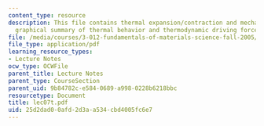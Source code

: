 ```yaml
---
content_type: resource
description: This file contains thermal expansion/contraction and mechanical expansion/compression,
  graphical summary of thermal behavior and thermodynamic driving forces.
file: /media/courses/3-012-fundamentals-of-materials-science-fall-2005/25d2dad00afd2d3aa534cbd4005fc6e7_lec07t.pdf
file_type: application/pdf
learning_resource_types:
- Lecture Notes
ocw_type: OCWFile
parent_title: Lecture Notes
parent_type: CourseSection
parent_uid: 9b84782c-e584-0689-a998-0228b6218bbc
resourcetype: Document
title: lec07t.pdf
uid: 25d2dad0-0afd-2d3a-a534-cbd4005fc6e7
---
```

